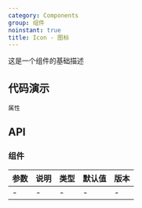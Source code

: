 ```yaml
---
category: Components
group: 组件
noinstant: true
title: Icon - 图标
---
```

这是一个组件的基础描述

## 代码演示

<code src="./demos/index.tsx"  background="#f0f2f5" >属性</code>

## API

### 组件

| 参数  | 说明  | 类型  | 默认值 | 版本  |
|-----|-----|-----|-----|-----|
| -   | -   | -   | -   | -   |
